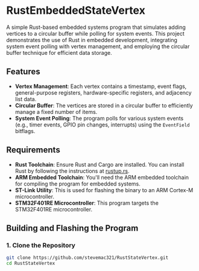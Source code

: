 # RustEmbeddedStateVertex

A simple Rust-based embedded systems program that simulates adding vertices to a circular buffer while polling for system events. This project demonstrates the use of Rust in embedded development, integrating system event polling with vertex management, and employing the circular buffer technique for efficient data storage.

## Features

- **Vertex Management**: Each vertex contains a timestamp, event flags, general-purpose registers, hardware-specific registers, and adjacency list data.
- **Circular Buffer**: The vertices are stored in a circular buffer to efficiently manage a fixed number of items.
- **System Event Polling**: The program polls for various system events (e.g., timer events, GPIO pin changes, interrupts) using the `EventField` bitflags.

## Requirements

- **Rust Toolchain**: Ensure Rust and Cargo are installed. You can install Rust by following the instructions at [rustup.rs](https://rustup.rs).
- **ARM Embedded Toolchain**: You'll need the ARM embedded toolchain for compiling the program for embedded systems.
- **ST-Link Utility**: This is used for flashing the binary to an ARM Cortex-M microcontroller.
- **STM32F401RE Microcontroller**: This program targets the STM32F401RE microcontroller.

## Building and Flashing the Program

### 1. Clone the Repository

```bash
git clone https://github.com/stevemac321/RustStateVertex.git
cd RustStateVertex
